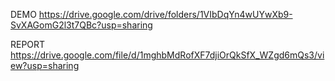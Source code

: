 DEMO https://drive.google.com/drive/folders/1VIbDqYn4wUYwXb9-SvXAGomG2l3t7QBc?usp=sharing

REPORT https://drive.google.com/file/d/1mghbMdRofXF7djiOrQkSfX_WZgd6mQs3/view?usp=sharing
